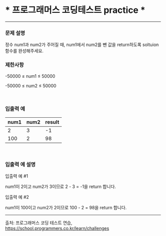 # * 프로그래머스 코딩테스트 practice * #

- - - 
### 문제 설명

정수 num1과 num2가 주어질 때, num1에서 num2를 뺀 값을 return하도록 soltuion 함수를 완성해주세요.
<br>

### 제한사항

-50000 ≤ num1 ≤ 50000

-50000 ≤ num2 ≤ 50000

<br>

### 입출력 예


| num1 | num2 | result |
|------|------|--------|
| 2    | 3    | -1     |
| 100  | 2    | 98     |

<br>

### 입출력 예 설명 

입출력 예 #1

num1이 2이고 num2가 3이므로 2 - 3 = -1을 return 합니다.

입출력 예 #2

num1이 100이고 num2가 2이므로 100 - 2 = 98을 return 합니다.

- - -

출처: 프로그래머스 코딩 테스트 연습, https://school.programmers.co.kr/learn/challenges
